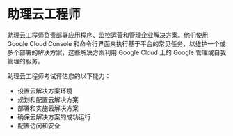 # 助理云工程师
助理云工程师负责部署应用程序、监控运营和管理企业解决方案。他们使用 Google Cloud Console 和命令行界面来执行基于平台的常见任务，以维护一个或多个部署的解决方案，这些解决方案利用 Google Cloud 上的 Google 管理或自我管理的服务。

助理云工程师考试评估您的以下能力：
* 设置云解决方案环境
* 规划和配置云解决方案
* 部署和实施云解决方案
* 确保云解决方案的成功运行
* 配置访问和安全

